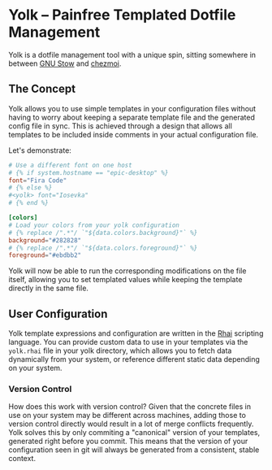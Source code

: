 <div class="oranda-hide">

# Yolk – Painfree Templated Dotfile Management

</div>

Yolk is a dotfile management tool with a unique spin,
sitting somewhere in between [GNU Stow](https://www.gnu.org/software/stow/) and [chezmoi](https://www.chezmoi.io/).

## The Concept

Yolk allows you to use simple templates in your configuration files without having to worry about keeping a separate template file and the generated config file in sync.
This is achieved through a design that allows all templates to be included inside comments in your actual configuration file.

Let's demonstrate:
```toml
# Use a different font on one host
# {% if system.hostname == "epic-desktop" %}
font="Fira Code"
# {% else %}
#<yolk> font="Iosevka"
# {% end %}

[colors]
# Load your colors from your yolk configuration
# {% replace /".*"/ `"${data.colors.background}"` %}
background="#282828"
# {% replace /".*"/ `"${data.colors.foreground}"` %}
foreground="#ebdbb2"
```

Yolk will now be able to run the corresponding modifications on the file itself, allowing you to set
templated values while keeping the template directly in the same file.

## User Configuration
Yolk template expressions and configuration are written in the [Rhai](https://rhai.rs/) scripting language.
You can provide custom data to use in your templates via the `yolk.rhai` file in your yolk directory,
which allows you to fetch data dynamically from your system, or reference different static data depending on your system.

### Version Control
How does this work with version control?
Given that the concrete files in use on your system may be different across machines,
adding those to version control directly would result in a lot of merge conflicts frequently.
Yolk solves this by only commiting a "canonical" version of your templates, generated right before you commit.
This means that the version of your configuration seen in git will always be generated from a consistent, stable context.
